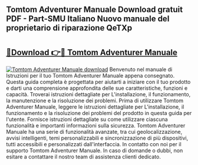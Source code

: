 ## Tomtom Adventurer Manuale Download gratuit PDF - Part-SMU Italiano Nuovo manuale del proprietario di riparazione QeTXp

# <h2><a href="http://dfbjl0c.blite.top/?on=Tomtom+Adventurer+Manuale">🔗Download 👉🔴 Tomtom Adventurer Manuale</a></h2>

[![Tomtom Adventurer Manuale download](https://i.imgur.com/lujVjoI.png)](http://dfbjl0c.blite.top/?on=Tomtom+Adventurer+Manuale)
Benvenuto nel manuale di Istruzioni per il tuo Tomtom Adventurer Manuale appena consegnato. Questa guida completa è progettata per aiutarti a iniziare con il tuo prodotto e darti una comprensione approfondita delle sue caratteristiche, funzioni e capacità. Troverai istruzioni dettagliate per L'installazione, il funzionamento, la manutenzione e la risoluzione dei problemi. Prima di utilizzare Tomtom Adventurer Manuale, leggere le istruzioni dettagliate per L'installazione, il funzionamento e la risoluzione dei problemi del prodotto in questa guida per l'utente. Fornisce istruzioni dettagliate su come utilizzare ciascuna funzionalità e importanti informazioni sulla sicurezza. Tomtom Adventurer Manuale ha una serie di funzionalità avanzate, tra cui geolocalizzazione, avvisi intelligenti, temi personalizzabili e sincronizzazione di più dispositivi, tutti accessibili e personalizzati dall'interfaccia. In contatto con noi per il supporto Tomtom Adventurer Manuale. In caso di domande o dubbi, non esitare a contattare il nostro team di assistenza clienti dedicato.
